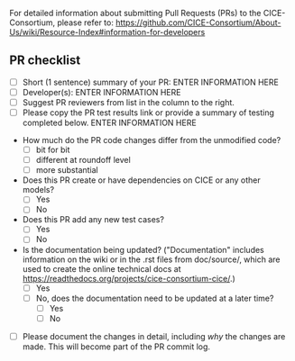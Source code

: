
For detailed information about submitting Pull Requests (PRs) to the CICE-Consortium,
please refer to: <https://github.com/CICE-Consortium/About-Us/wiki/Resource-Index#information-for-developers>


## PR checklist
- [ ] Short (1 sentence) summary of your PR: 
    ENTER INFORMATION HERE
- [ ] Developer(s): 
    ENTER INFORMATION HERE
- [ ] Suggest PR reviewers from list in the column to the right.
- [ ] Please copy the PR test results link or provide a summary of testing completed below.
    ENTER INFORMATION HERE 
- How much do the PR code changes differ from the unmodified code? 
    - [ ] bit for bit
    - [ ] different at roundoff level
    - [ ] more substantial 
- Does this PR create or have dependencies on CICE or any other models?
    - [ ] Yes
    - [ ] No
- Does this PR add any new test cases?
    - [ ] Yes
    - [ ] No
- Is the documentation being updated? ("Documentation" includes information on the wiki or in the .rst files from doc/source/, which are used to create the online technical docs at https://readthedocs.org/projects/cice-consortium-cice/.)
    - [ ] Yes
    - [ ] No, does the documentation need to be updated at a later time?
        - [ ] Yes
        - [ ] No 
- [ ] Please document the changes in detail, including _why_ the changes are made.  This will become part of the PR commit log.
